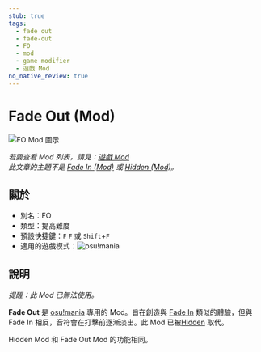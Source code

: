 ```yaml
---
stub: true
tags:
  - fade out
  - fade-out
  - FO
  - mod
  - game modifier
  - 遊戲 Mod
no_native_review: true
---
```


# Fade Out (Mod)

![FO Mod 圖示](/wiki/shared/mods/FO.png "Fade Out (FO) Mod 圖示")

*若要查看 Mod 列表，請見：[遊戲 Mod](/wiki/Gameplay/Game_modifier)*\
*此文章的主題不是 [Fade In (Mod)](/wiki/Gameplay/Game_modifier/Fade_In) 或 [Hidden (Mod)](/wiki/Gameplay/Game_modifier/Hidden)。*

## 關於

- 別名：FO
- 類型：提高難度
- 預設快捷鍵：`F` `F` 或 `Shift`+`F`
- 適用的遊戲模式：![][osu!mania]

## 說明

*提醒：此 Mod 已無法使用。*

**Fade Out** 是 [osu!mania](/wiki/Game_mode/osu!mania) 專用的 Mod。旨在創造與 [Fade In](/wiki/Gameplay/Game_modifier/Fade_In) 類似的體驗，但與 Fade In 相反，音符會在打擊前逐漸淡出。此 Mod 已被[Hidden](/wiki/Gameplay/Game_modifier/Hidden) 取代。

Hidden Mod 和 Fade Out Mod 的功能相同。

[osu!mania]: /wiki/shared/mode/mania.png "osu!mania"
